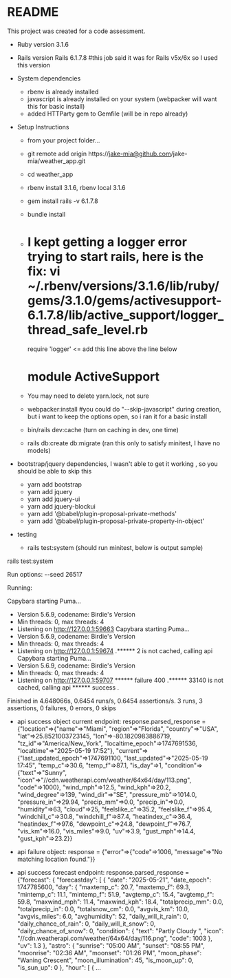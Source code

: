 # README

This project was created for a code assessment.

* Ruby version
  3.1.6

* Rails version
  Rails 6.1.7.8  #this job said it was for Rails v5x/6x so I used this version

* System dependencies
  - rbenv is already installed
  - javascript is already installed on your system (webpacker will want this for basic install)
  - added HTTParty gem to Gemfile  (will be in repo already)

* Setup Instructions
  - from your project folder...
  - git remote add origin https://jake-mia@github.com/jake-mia/weather_app.git
  - cd weather_app
  - rbenv install 3.1.6, rbenv local 3.1.6
  - gem install rails -v 6.1.7.8
  - bundle install
  - I kept getting a logger error trying to start rails, here is the fix:
   vi ~/.rbenv/versions/3.1.6/lib/ruby/gems/3.1.0/gems/activesupport-6.1.7.8/lib/active_support/logger_thread_safe_level.rb
    ==================================
    require 'logger' <= add this line above the line below

    module ActiveSupport
    ===================================

  - You may need to delete yarn.lock, not sure
  - webpacker:install  #you could do "--skip-javascript" during creation, but i want to keep the options open, so i ran it for a basic install
  - bin/rails dev:cache (turn on caching in dev, one time)
  - rails db:create db:migrate (ran this only to satisfy minitest, I have no models)


* bootstrap/jquery dependencies, I wasn't able to get it working , so you should be able to skip this
  - yarn add bootstrap
  - yarn add jquery
  - yarn add jquery-ui
  - yarn add jquery-blockui
  - yarn add '@babel/plugin-proposal-private-methods'
  - yarn add '@babel/plugin-proposal-private-property-in-object'

* testing
  - rails test:system (should run minitest, below is output sample)

rails test:system

Run options: --seed 26517

Running:

Capybara starting Puma...
* Version 5.6.9, codename: Birdie's Version
* Min threads: 0, max threads: 4
* Listening on http://127.0.0.1:59663
Capybara starting Puma...
* Version 5.6.9, codename: Birdie's Version
* Min threads: 0, max threads: 4
* Listening on http://127.0.0.1:59674
.****** 2 is not cached, calling api
Capybara starting Puma...
* Version 5.6.9, codename: Birdie's Version
* Min threads: 0, max threads: 4
* Listening on http://127.0.0.1:59707
****** failure 400
.****** 33140 is not cached, calling api
****** success
.

Finished in 4.648066s, 0.6454 runs/s, 0.6454 assertions/s.
3 runs, 3 assertions, 0 failures, 0 errors, 0 skips



* api success object current endpoint:
response.parsed_response =
{"location"=>{"name"=>"Miami", "region"=>"Florida", "country"=>"USA", "lat"=>25.8521003723145, "lon"=>-80.1820983886719, "tz_id"=>"America/New_York", "localtime_epoch"=>1747691536, "localtime"=>"2025-05-19 17:52"}, "current"=>{"last_updated_epoch"=>1747691100, "last_updated"=>"2025-05-19 17:45", "temp_c"=>30.6, "temp_f"=>87.1, "is_day"=>1, "condition"=>{"text"=>"Sunny", "icon"=>"//cdn.weatherapi.com/weather/64x64/day/113.png", "code"=>1000}, "wind_mph"=>12.5, "wind_kph"=>20.2, "wind_degree"=>139, "wind_dir"=>"SE", "pressure_mb"=>1014.0, "pressure_in"=>29.94, "precip_mm"=>0.0, "precip_in"=>0.0, "humidity"=>63, "cloud"=>25, "feelslike_c"=>35.2, "feelslike_f"=>95.4, "windchill_c"=>30.8, "windchill_f"=>87.4, "heatindex_c"=>36.4, "heatindex_f"=>97.6, "dewpoint_c"=>24.8, "dewpoint_f"=>76.7, "vis_km"=>16.0, "vis_miles"=>9.0, "uv"=>3.9, "gust_mph"=>14.4, "gust_kph"=>23.2}}

* api failure object:
response = {"error"=>{"code"=>1006, "message"=>"No matching location found."}}

* api success forecast endpoint:
response.parsed_response =
{"forecast": {
        "forecastday": [
            {
                "date": "2025-05-21",
                "date_epoch": 1747785600,
                "day": {
                    "maxtemp_c": 20.7,
                    "maxtemp_f": 69.3,
                    "mintemp_c": 11.1,
                    "mintemp_f": 51.9,
                    "avgtemp_c": 15.4,
                    "avgtemp_f": 59.8,
                    "maxwind_mph": 11.4,
                    "maxwind_kph": 18.4,
                    "totalprecip_mm": 0.0,
                    "totalprecip_in": 0.0,
                    "totalsnow_cm": 0.0,
                    "avgvis_km": 10.0,
                    "avgvis_miles": 6.0,
                    "avghumidity": 52,
                    "daily_will_it_rain": 0,
                    "daily_chance_of_rain": 0,
                    "daily_will_it_snow": 0,
                    "daily_chance_of_snow": 0,
                    "condition": {
                        "text": "Partly Cloudy ",
                        "icon": "//cdn.weatherapi.com/weather/64x64/day/116.png",
                        "code": 1003
                    },
                    "uv": 1.3
                },
                "astro": {
                    "sunrise": "05:00 AM",
                    "sunset": "08:55 PM",
                    "moonrise": "02:36 AM",
                    "moonset": "01:26 PM",
                    "moon_phase": "Waning Crescent",
                    "moon_illumination": 45,
                    "is_moon_up": 0,
                    "is_sun_up": 0
                },
                "hour": [
                    { ...
